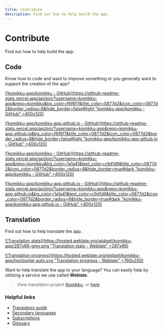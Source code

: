 ```yaml
---
title: Contribute
description: Find out how to help build the app.
---
```


# Contribute
Find out how to help build the app.

## Code
Know how to code and want to improve something or you generally want to support the creation of the app?

[![komikku-app/komikku - GitHub](https://github-readme-stats.vercel.app/api/pin/?username=komikku-app&repo=komikku&bg_color=f6f6f7&title_color=0877d2&icon_color=0877d2&border_radius=8&hide_border=false#light "komikku-app/komikku - GitHub" =400x120)](https://github.com/komikku-app/komikku)

[![komikku-app/komikku-app.github.io - GitHub](https://github-readme-stats.vercel.app/api/pin/?username=komikku-app&repo=komikku-app.github.io&bg_color=f6f6f7&title_color=0877d2&icon_color=0877d2&border_radius=8&hide_border=false#light "komikku-app/komikku-app.github.io - GitHub" =400x120)](https://github.com/komikku-app/komikku-app.github.io)

[![komikku-app/komikku - GitHub](https://github-readme-stats.vercel.app/api/pin/?username=komikku-app&repo=komikku&bg_color=1a1a41&text_color=c9d1d9&title_color=0877d2&icon_color=0877d2&border_radius=8&hide_border=true#dark "komikku-app/komikku - GitHub" =400x120)](https://github.com/komikku-app/komikku)

[![komikku-app/komikku-app.github.io - GitHub](https://github-readme-stats.vercel.app/api/pin/?username=komikku-app&repo=komikku-app.github.io&bg_color=1a1a41&text_color=c9d1d9&title_color=0877d2&icon_color=0877d2&border_radius=8&hide_border=true#dark "komikku-app/komikku-app.github.io - GitHub" =400x120)](https://github.com/komikku-app/komikku-app.github.io)

## Translation
Find out how to help translate the app.

[![Translation stats](https://hosted.weblate.org/widget/komikku-app/287x66-grey.png "Translation stats - Weblate" =287x66)](https://hosted.weblate.org/engage/komikku-app/)

[![Translation progress](https://hosted.weblate.org/widget/komikku-app/horizontal-auto.svg "Translation progress - Weblate" =760x200)](https://hosted.weblate.org/engage/komikku-app/)

Want to help translate the app to your language?
You can easily help by utilizing a service we use called **Weblate**.

> View translation project [Komikku](https://hosted.weblate.org/engage/komikku-app/), or [here](https://crowdin.com/project/komikku/).

### Helpful links
* [Translators guide](https://docs.weblate.org/en/latest/user/translating.html)
* [Secondary languages](https://docs.weblate.org/en/latest/user/profile.html#secondary-languages)
* [Subscriptions](https://docs.weblate.org/en/latest/user/profile.html#subscriptions)
* [Glossary](https://docs.weblate.org/en/latest/user/translating.html#glossary)
